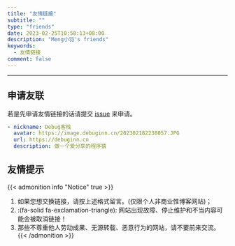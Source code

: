 ```yaml
---
title: "友情链接"
subtitle: ""
type: "friends"
date: 2023-02-25T10:58:13+08:00
description: "Meng小羽's friends"
keywords: 
  - 友情链接
comment: false
---
```


<!-- When you set data `friends.yml` in `yourProject/data/` directory, it will be automatically loaded here. -->
---
<!-- You can define additional content below for this page. -->
## 申请友联

若是先申请友情链接的话请提交 [issue](https://github.com/debuginn/blog/issues) 来申请。

```yaml
- nickname: Debug客栈
  avatar: https://image.debuginn.cn/202302182238057.JPG
  url: https://debuginn.cn
  description: 做一个爱分享的程序猿
```

## 友情提示

{{< admonition info "Notice" true >}}
1. 如果您想交换链接，请按上述格式留言。(仅限个人非商业性博客网站)；
2. :(fa-solid fa-exclamation-triangle): 网站出现故障、停止维护和不当内容可能会被取消链接！
3. 那些不尊重他人劳动成果、无源转载、恶意行为的网站，请不要前来交流。
{{< /admonition >}}
